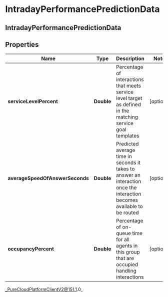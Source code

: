 # IntradayPerformancePredictionData

## IntradayPerformancePredictionData

## Properties

|Name | Type | Description | Notes|
|------------ | ------------- | ------------- | -------------|
| **serviceLevelPercent** | **Double** | Percentage of interactions that meets service level target as defined in the matching service goal templates | [optional] |
| **averageSpeedOfAnswerSeconds** | **Double** | Predicted average time in seconds it takes to answer an interaction once the interaction becomes available to be routed | [optional] |
| **occupancyPercent** | **Double** | Percentage of on-queue time for all agents in this group that are occupied handling interactions | [optional] |



_PureCloudPlatformClientV2@151.1.0_
